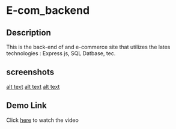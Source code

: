 # E-com_backend

## Description 
This is the back-end of and e-commerce site that utilizes the lates technologies : Express js, SQL Datbase, tec.

## screenshots
[alt text](./sc/Screenshot%202022-08-17%20012358.jpg)
[alt text](./sc/Screenshot%202022-08-17%20012521.jpg)
[alt text](./sc/Screenshot%202022-08-17%20012712.jpg)

## Demo Link
Click [here]() to watch the video

